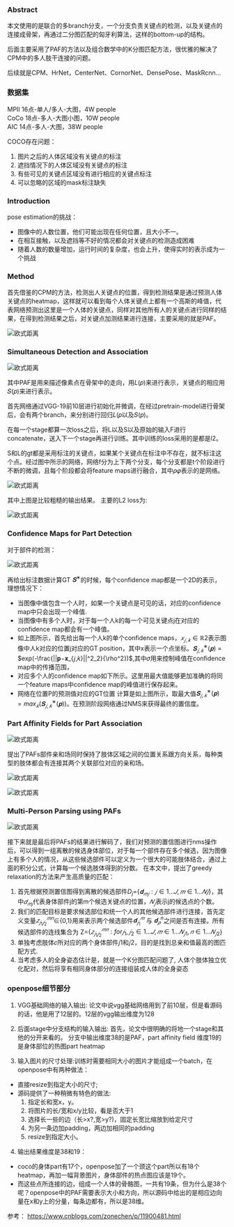 ### Abstract

本文使用的是联合的多branch分支，一个分支负责关键点的检测，以及关键点的连接成骨架，再通过二分图匹配的匈牙利算法，这样的bottom-up的结构。

后面主要采用了PAF的方法以及组合数学中的K分图匹配方法，很优雅的解决了CPM中的多人肢干连接的问题。

后续就是CPM、HrNet，CenterNet、CornorNet、DensePose、MaskRcnn...

### 数据集

MPII 16点-单人/多人-大图，4W people  
CoCo 18点-多人-大图小图，10W people  
AIC  14点-多人-大图，38W people

COCO存在问题：
1. 图片之后的人体区域没有关键点的标注
2. 遮挡情况下的人体区域没有关键点的标注
3. 有些可见的关键点区域没有进行相应的关键点标注
4. 可以忽略的区域的mask标注缺失


### Introduction

pose estimation的挑战：
- 图像中的人数位置，他们可能出现在任何位置，且大小不一。
- 在相互接触，以及遮挡等不好的情况都会对关键点的检测造成困难
- 随着人数的数量增加，运行时间的复杂度，也会上升，使得实时的表示成为一个挑战

### Method

首先借鉴的CPM的方法，检测出人关键点的位置，得到检测结果是通过预测人体关键点的heatmap，这样就可以看到每个人体关键点上都有一个高斯的峰值，代表网络预测出这里是一个人体的关键点，同样对其他所有人的关键点进行同样的结果，在得到检测结果之后，对关键点加测结果进行连接，主要采用的就是PAF。

![欧式距离](../../images/openpose1.png)

### Simultaneous Detection and Association

![欧式距离](../../images/openpose2.png)

其中PAF是用来描述像素点在骨架中的走向，用𝐿(𝑝)来进行表示，关键点的相应用𝑆(𝑝)来进行表示。

首先网络通过VGG-19前10层进行初始化并微调，在经过pretrain-model进行骨架后，会有两个branch，来分别进行回归𝐿(𝑝以及𝑆(𝑝)。

在每一个stage都算一次loss之后，将L以及S以及原始的输入F进行concatenate，送入下一个stage再进行训练。其中训练的loss采用的是都是l2。

S和L的gt都是采用标注的关键点，如果某个关键点在标注中不存在，就不标注这个点。经过图中所示的网络，网络f分为上下两个分支，每个分支都是t个阶段进行不断的微调，且每个阶段都会将feature maps进行融合，其中𝜌𝜑表示的是网络。

![欧式距离](../../images/openpose3.png)

其中上图是比较粗糙的输出结果。
主要的L2 loss为:

![欧式距离](../../images/openpose4.png)

### Confidence Maps for Part Detection

对于部件的检测：

![欧式距离](../../images/openpose5.png)

再给出标注数据计算GT $𝐒^∗$的时候，每个confidence map都是一个2D的表示，理想情况下：
- 当图像中值包含一个人时，如果一个关键点是可见的话，对应的confidence map中只会出现一个峰值.
- 当图像中有多个人时，对于每一个人k的每一个可见关键点j在对应的confidence map都会有一个峰值。
- 如上图所示，首先给出每一个人k的单个confidence maps，$𝑥_{𝑗,𝑘}∈ℝ2$表示图像中人k对应的位置j对应的GT position，其中x表示一个点坐标。$𝐒^∗_{𝑗,𝑘}(𝐩)$ = $exp(-\frac{||𝐩−𝐱_{𝑗,𝑘}||^2_2}{\rho^2})$,其中𝜎用来控制峰值在confidence map中的传播范围，
- 对应多个人的confidence map如下所示。这里用最大值能够更加准确的将同一个feature maps中confidence map的峰值进行保存起来。
- 网络在位置P的预测值对应的GT位置 计算是如上图所示，取最大值$𝐒^∗_{𝑗,𝑘}(𝐩) = max_𝑘(𝐒^∗_{𝑗,𝑘}(𝐩))$。在预测阶段网络通过NMS来获得最终的置信度。

### Part Affinity Fields for Part Association

![欧式距离](../../images/openpose6.png)

提出了PAFs部件亲和场同时保持了肢体区域之间的位置关系跟方向关系，每种类型的肢体都会有连接其两个关联部位对应的亲和场。

![欧式距离](../../images/openpose7.png)

![欧式距离](../../images/openpose11.png)

### Multi-Person Parsing using PAFs

![欧式距离](../../images/openpose8.png)

接下来就是最后将PAFs的结果进行解码了，我们对预测的置信图进行nms操作后，可以得到一组离散的候选身体部位，对于每一个部件存在多个候选，因为图像上有多个人的情况，从这些候选部件可以定义为一个很大的可能肢体结合，通过上面的积分公式，计算每一个候选肢体得到的分数。
在本文中，提出了greedy relaxation的方法来产生高质量的匹配：
1. 首先根据预测置信图得到离散的候选部件$D_j$={$𝐝_{𝑚𝑗}:𝑗∈{1…𝐽},𝑚∈{1…𝑁𝑗}$}，其中$𝑑_{𝑚𝑗}$代表身体部件j的第m个候选关键点的位置，$𝑁_𝑗$表示j的候选点的个数。
2. 我们的匹配目标是要求候选部位和统一个人的其他候选部件进行连接，首先定义变量$𝑧^{𝑚𝑛}_{𝑗_1𝑗_2}$∈{0,1}用来表示两个候选部件$𝐝^𝑚_{𝑗_1}$ 与 $𝐝^n_𝑝$之间是否有连接。所有候选部件的连线集合为
Z={$𝑧^{𝑚𝑛}_{𝑗_1𝑗_2}: for  𝑗_1,𝑗_2∈{1…𝐽},𝑚∈{1…𝑁_{𝑗1}},𝑛∈{1…𝑁_{𝑗2}}$}
3. 单独考虑肢体𝑐所对应的两个身体部件𝑗1和𝑗2，目的是找到总亲和值最高的图匹配方式.
4. 当考虑多人的全身姿态估计是，就是一个K分图匹配问题了, 人体个肢体独立优化配对，然后将享有相同身体部分的连接组装成人体的全身姿态


### openpose细节部分

1. VGG基础网络的输入输出:
论文中说vgg基础网络用到了前10层，但是看源码的话，他是用了12层的。12层的vgg输出维度为128

2. 后面stage中分支结构的输入输出:
首先，论文中很明确的将地一个stage和其他的分开来看的。
分支中输出维度38的是PAF，part affinity field
维度19的是身体部位的热图part heatmap

3. 输入图片的尺寸处理:训练时需要相同大小的图片才能组成一个batch，在openpose中有两种做法：
- 直接resize到指定大小的尺寸;
- 源码提供了一种稍微有特色的做法:
    1. 指定长和宽x，y。
    2. 将图片的长/宽和x/y比较，看是否大于1
    3. 选择长一些的边（长>x?,宽>y?)，固定长宽比缩放到给定尺寸
    4. 为另一条边加padding，两边加相同的padding
    5. resize到指定大小。

4. 输出结果维度是38和19：
- coco的身体part有17个，openpose加了一个颈这个part所以有18个heatmap，再加一幅背景图片，身体部件的热点图应该是19个。
- 而这些点所连接的边，组成一个人体的骨骼图，一共有19条，但为什么是38个呢？openpose中的PAF需要表示大小和方向，所以源码中给出的是相应边向量在x和y上的分量，每条边都有，所以是38维。

参考：
https://www.cnblogs.com/zonechen/p/11900481.html